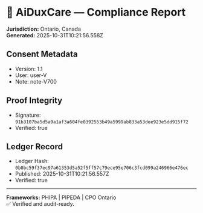 # 🧾 AiDuxCare — Compliance Report
**Jurisdiction:** Ontario, Canada  
**Generated:** 2025-10-31T10:21:56.558Z

## Consent Metadata
- Version: 1.1
- User: user-V
- Note: note-V700

## Proof Integrity
- Signature: `91b3107ba5d5a9a1af3a604fe0392553b49a5999ab833a53dee923e5dd915f72`
- Verified: true

## Ledger Record
- Ledger Hash: `0b8bc59f37ec97a61353d5a52f5ff57c79ece95e706c3fcd099a246966e476ec`
- Published: 2025-10-31T10:21:56.557Z
- Verified: true

---

**Frameworks:** PHIPA | PIPEDA | CPO Ontario  
✅ Verified and audit-ready.
